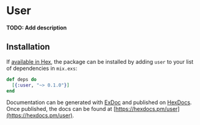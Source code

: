 # User

**TODO: Add description**

## Installation

If [available in Hex](https://hex.pm/docs/publish), the package can be installed
by adding `user` to your list of dependencies in `mix.exs`:

```elixir
def deps do
  [{:user, "~> 0.1.0"}]
end
```

Documentation can be generated with [ExDoc](https://github.com/elixir-lang/ex_doc)
and published on [HexDocs](https://hexdocs.pm). Once published, the docs can
be found at [https://hexdocs.pm/user](https://hexdocs.pm/user).

